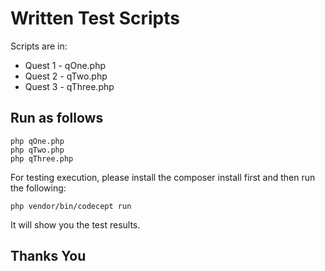 # Written Test Scripts

Scripts are in:

* Quest 1 - qOne.php
* Quest 2 - qTwo.php
* Quest 3 - qThree.php

## Run as follows

```
php qOne.php
php qTwo.php
php qThree.php
```

For testing execution, please install the composer install first and then run the following:

```
php vendor/bin/codecept run
```

It will show you the test results.

## Thanks You
